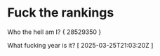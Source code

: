 # Fuck the rankings

Who the hell am I?
{ 28529350 }

What fucking year is it?
[ 2025-03-25T21:03:20Z ]
